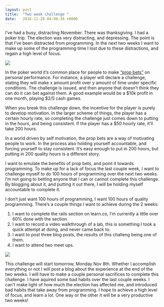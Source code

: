 ```yaml
---
layout: post
title:  "Two week challenge "
date:   2016-11-28 04:08:36 +0000
---
```





I’ve had a busy, distracting November. There was thanksgiving. I had a poker trip. The election was very distracting, and depressing. The point is that I’ve been distracted from programming. In the next two weeks I want to make up some of the programming time I lost due to these distractions, and regain a high level of focus. 

![](http://imgur.com/d3tjRfN)

In the poker world it’s common place for people to make [“prop bets”](https://theringer.com/jason-mercier-world-series-of-poker-three-bracelets-309f6886491a#.c5xpqkenn) on personal performance. For instance, a player will declare a challenge, stating they will make x amount profit over y amount of time under specific conditions. The challenge is issued, and then anyone that doesn’t think they can do it can bet against them. A good example would be a $10k profit in one month, playing $2/5 cash games. 

When you break this challenge down, the incentive for the player is purely to develop motivation. In the larger scheme of things, the player has a certain hourly rate, so completing the challenge just comes down to putting in the hours, and being consistent. If the player has a $50 hourly rate, it’ll take 200 hours. 

In a world driven by self motivation, the prop bets are a way of motivating people to work. In the process also holding yourself accountable, and forcing yourself to stay consistent. It’s easy enough to put in 200 hours, but putting in 200 quality hours is a different story. 

I want to emulate the benefits of prop bets, and point it towards programming. To make up for a lack of focus the last couple week, I want to challenge myself to do 100 hours of programming over the next two weeks. I’m not going to betting anyone that I can or cannot complete this challenge. By blogging about it, and putting it out there, I will be holding myself accountable to complete it. 

I don’t just want 100 hours of programming, I want 100 hours of quality programming. There’s a couple things I want to achieve during the 2 weeks: 
1) I want to complete the rails section on learn.co, I’m currently a little over 60% done with the section. 
2)  I want to record a video walkthrough of a lab, this is something I took a quick attempt at doing, and never came back to. 
3) I want to post three blog posts, the results of this challeng being one of them.  
4) I want to attend two meet ups.

![](http://i2.kym-cdn.com/photos/images/newsfeed/000/177/486/tumblr_lrp6hz6Bxd1qjuciho2_500.gif)

This challenge will start tomorrow, Monday Nov 8th. Whether I accomplish everything or not I will post a blog about the experience at the end of the two weeks. I will have to make a couple personal sacrifices to complete this challenge. I have aquired some bad habits over the last couple weeks. I can't make light of how much the election has affected me, and introduced bad habits that take away from programming. I hope to achieve a high level of focus, and learn a lot. One way or the other it will be a very productive two weeks!
